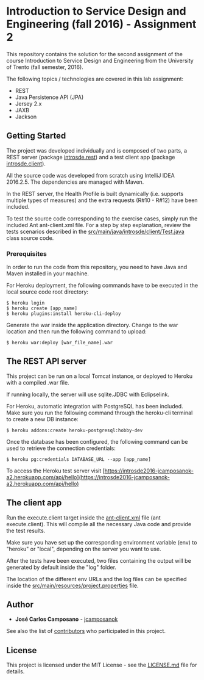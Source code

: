 # Introduction to Service Design and Engineering (fall 2016) - Assignment 2

This repository contains the solution for the second assignment of the course Introduction to Service Design and Engineering from the University of Trento (fall semester, 2016).

The following topics / technologies are covered in this lab assignment:
- REST
- Java Persistence API (JPA)
- Jersey 2.x
- JAXB
- Jackson

## Getting Started

The project was developed individually and is composed of two parts, a REST server (package [introsde.rest](src/main/java/introsde/rest)) and a test client app (package [introsde.client](src/main/java/introsde/client)).

All the source code was developed from scratch using IntelliJ IDEA 2016.2.5. The dependencies are managed with Maven.

In the REST server, the Health Profile is built dynamically (i.e. supports multiple types of measures) and the extra requests (R#10 - R#12) have been included.

To test the source code corresponding to the exercise cases, simply run the included Ant ant-client.xml file. For a step by step explanation, review the tests scenarios described in the [src/main/java/introsde/client/Test.java](src/main/java/introsde/client/Test.java) class source code.

### Prerequisites

In order to run the code from this repository, you need to have Java and Maven installed in your machine.

For Heroku deployment, the following commands have to be executed in the local source code root directory:

```
$ heroku login
$ heroku create [app_name]
$ heroku plugins:install heroku-cli-deploy
````

Generate the war inside the application directory. Change to the war location and then run the following command to upload:

```
$ heroku war:deploy [war_file_name].war
```

## The REST API server

This project can be run on a local Tomcat instance, or deployed to Heroku with a compiled .war file. 

If running locally, the server will use sqlite.JDBC with Eclipselink. 

For Heroku, automatic integration with PostgreSQL has been included. Make sure you run the following command through the heroku-cli terminal to create a new DB instance:
 
```
$ heroku addons:create heroku-postgresql:hobby-dev
```

Once the database has been configured, the following command can be used to retrieve the connection credentials:

```
$ heroku pg:credentials DATABASE_URL --app [app_name]
```

To access the Heroku test server visit [https://introsde2016-jcamposanok-a2.herokuapp.com/api/hello](https://introsde2016-jcamposanok-a2.herokuapp.com/api/hello)

## The client app

Run the execute.client target inside the [ant-client.xml](ant-client.xml) file (ant execute.client). This will compile all the necessary Java code and provide the test results. 

Make sure you have set up the corresponding environment variable (env) to "heroku" or "local", depending on the server you want to use.

After the tests have been executed, two files containing the output will be generated by default inside the "log" folder.

The location of the different env URLs and the log files can be specified inside the [src/main/resources/project.properties](src/main/resources/project.properties) file.

## Author

* **José Carlos Camposano** - [jcamposanok](https://github.com/jcamposanok)

See also the list of [contributors](https://github.com/jcamposanok/introsde-2016-assignment-2/contributors) who participated in this project.

## License

This project is licensed under the MIT License - see the [LICENSE.md](LICENSE.md) file for details.

